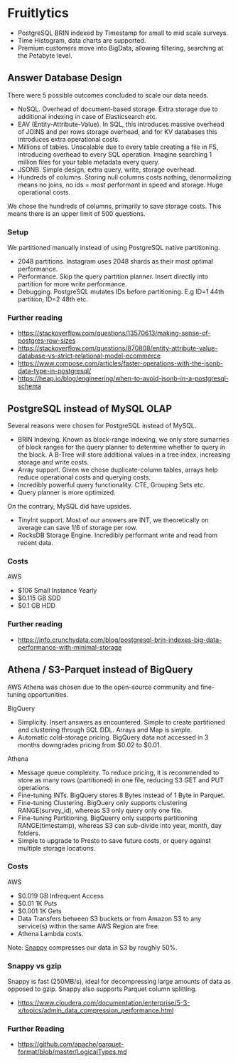 # Fruitlytics

- PostgreSQL BRIN indexed by Timestamp for small to mid scale surveys.
- Time Histogram, data charts are supported.
- Premium customers move into BigData, allowing filtering, searching at the Petabyte level.

## Answer Database Design

There were 5 possible outcomes concluded to scale our data needs.

- NoSQL. Overhead of document-based storage. Extra storage due to additional indexing in case of Elasticsearch etc.
- EAV (Entity-Attribute-Value). In SQL, this introduces massive overhead of JOINS and per rows storage overhead, and for KV databases this introduces extra operational costs.
- Millions of tables. Unscalable due to every table creating a file in FS, introducing overhead to every SQL operation. Imagine searching 1 million files for your table metadata every query.
- JSONB. Simple design, extra query, write, storage overhead.
- Hundreds of columns. Storing null columns costs nothing, denormalizing means no joins, no ids = most performant in speed and storage. Huge operational costs.

We chose the hundreds of columns, primarily to save storage costs. This means there is an upper limit of 500 questions.

### Setup

We partitioned manually instead of using PostgreSQL native partitioning.

- 2048 partitions. Instagram uses 2048 shards as their most optimal performance.
- Performance. Skip the query partition planner. Insert directly into partition for more write performance.
- Debugging. PostgreSQL mutates IDs before partitioning. E.g ID=1 44th partition, ID=2 48th etc.

### Further reading

- https://stackoverflow.com/questions/13570613/making-sense-of-postgres-row-sizes
- https://stackoverflow.com/questions/870808/entity-attribute-value-database-vs-strict-relational-model-ecommerce
- https://www.compose.com/articles/faster-operations-with-the-jsonb-data-type-in-postgresql/
- https://heap.io/blog/engineering/when-to-avoid-jsonb-in-a-postgresql-schema

## PostgreSQL instead of MySQL OLAP

Several reasons were chosen for PostgreSQL instead of MySQL.

- BRIN Indexing. Known as block-range indexing, we only store sumarries of block ranges for the query planner to determine whether to query in the block. A B-Tree will store additional values in a tree index, increasing storage and write costs.
- Array support. Given we chose duplicate-column tables, arrays help reduce operational costs and querying costs.
- Incredibly powerful query functionality. CTE, Grouping Sets etc.
- Query planner is more optimized.

On the contrary, MySQL did have upsides.

- TinyInt support. Most of our answers are INT, we theoretically on average can save 1/6 of storage per row.
- RocksDB Storage Engine. Incredibly performant write and read from recent data.

### Costs

AWS

- $106 Small Instance Yearly
- $0.115 GB SDD
- $0.1 GB HDD

### Further reading

- https://info.crunchydata.com/blog/postgresql-brin-indexes-big-data-performance-with-minimal-storage

## Athena / S3-Parquet instead of BigQuery

AWS Athena was chosen due to the open-source community and fine-tuning opportunities.

BigQuery

- Simplicity. Insert answers as encountered. Simple to create partitioned and clustering through SQL DDL. Arrays and Map is simple.
- Automatic cold-storage pricing. BigQuery data not accessed in 3 months downgrades pricing from $0.02 to $0.01.

Athena

- Message queue complexity. To reduce pricing, it is recommended to store as many rows (partitioned) in one file, reducing S3 GET and PUT operations.
- Fine-tuning INTs. BigQuery stores 8 Bytes instead of 1 Byte in Parquet.
- Fine-tuning Clustering. BigQuery only supports clustering RANGE(survey_id), whereas S3 only query only one file.
- Fine-tuning Partitioning. BigQuerry only supports partitioning RANGE(timestamp), whereas S3 can sub-divide into year, month, day folders.
- Simple to upgrade to Presto to save future costs, or query against multiple storage locations.

### Costs

AWS

- $0.019 GB Infrequent Access
- $0.01 1K Puts
- $0.001 1K Gets
- Data Transfers between S3 buckets or from Amazon S3 to any service(s) within the same AWS Region are free.
- Athena Lambda costs.

Note: [Snappy](https://github.com/google/snappy) compresses our data in S3 by roughly 50%.

### Snappy vs gzip

Snappy is fast (250MB/s), ideal for decompressing large amounts of data as opposed to gzip. Snappy also supports Parquet column splitting.

- https://www.cloudera.com/documentation/enterprise/5-3-x/topics/admin_data_compression_performance.html

### Further Reading

- https://github.com/apache/parquet-format/blob/master/LogicalTypes.md
